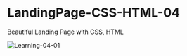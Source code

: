 # LandingPage-CSS-HTML-04
Beautiful Landing Page with CSS, HTML

![Learning-04-01](https://github.com/rq70/LandingPage-CSS-HTML-04/assets/68390542/d0e9fdec-5923-4aa5-a485-793eeeefc377)
